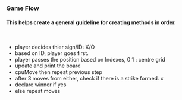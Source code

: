 
### Game Flow
#### This helps create a general guideline for creating methods in order.
<br>

- player decides thier sign/ID: X/O
- based on ID, player goes first. 
- player passes the position based on Indexes, 0 1 : centre grid
- update and print the board
- cpuMove then repeat previous step
- after 3 moves from either, check if there is a strike formed. x
- declare winner if yes
- else repeat moves 

<br>

